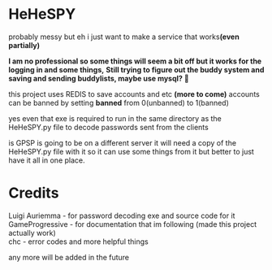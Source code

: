 # HeHeSPY

probably messy but eh i just want to make a service that works<divider>**(even partially)**

**I am no professional so some things will seem a bit off but it works for the logging in and some things,**
**Still trying to figure out the buddy system and saving and sending buddylists, maybe use mysql? 🤔**

this project uses REDIS to save accounts and etc **(more to come)**
accounts can be banned by setting **banned** from 0(unbanned) to 1(banned)

yes even that exe is required to run in the same directory as the HeHeSPY.py file to decode passwords sent from the clients

is GPSP is going to be on a different server it will need a copy of the HeHeSPY.py file with it so it can use some things from it
but better to just have it all in one place.


# Credits

Luigi Auriemma - for password decoding exe and source code for it<br>
GameProgressive - for documentation that im following (made this project actually work)<br>
chc - error codes and more helpful things

any more will be added in the future
